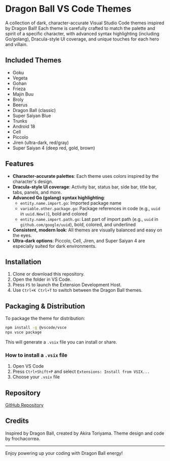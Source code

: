 # Dragon Ball VS Code Themes

A collection of dark, character-accurate Visual Studio Code themes inspired by Dragon Ball! Each theme is carefully crafted to match the palette and spirit of a specific character, with advanced syntax highlighting (including Go/golang), Dracula-style UI coverage, and unique touches for each hero and villain.

## Included Themes
- Goku
- Vegeta
- Gohan
- Frieza
- Majin Buu
- Broly
- Beerus
- Dragon Ball (classic)
- Super Saiyan Blue
- Trunks
- Android 18
- Cell
- Piccolo
- Jiren (ultra-dark, red/gray)
- Super Saiyan 4 (deep red, gold, brown)

## Features
- **Character-accurate palettes**: Each theme uses colors inspired by the character's design.
- **Dracula-style UI coverage**: Activity bar, status bar, side bar, title bar, tabs, panels, and more.
- **Advanced Go (golang) syntax highlighting**:
  - `entity.name.import.go`: Imported package name
  - `variable.other.package.go`: Package references in code (e.g., `uuid` in `uuid.New()`), bold and colored
  - `entity.name.import.path.go`: Last part of import path (e.g., `uuid` in `github.com/google/uuid`), bold, colored, and underlined
- **Consistent, modern look**: All themes are visually balanced and easy on the eyes.
- **Ultra-dark options**: Piccolo, Cell, Jiren, and Super Saiyan 4 are especially suited for dark environments.

## Installation
1. Clone or download this repository.
2. Open the folder in VS Code.
3. Press `F5` to launch the Extension Development Host.
4. Use `Ctrl+K Ctrl+T` to switch between the Dragon Ball themes.

## Packaging & Distribution
To package the theme for distribution:
```bash
npm install -g @vscode/vsce
npx vsce package
```
This will generate a `.vsix` file you can install or share.

### How to install a `.vsix` file
1. Open VS Code
2. Press `Ctrl+Shift+P` and select `Extensions: Install from VSIX...`
3. Choose your `.vsix` file

## Repository
[GitHub Repository](https://github.com/yourusername/vscode-dragonball-theme)

## Credits
Inspired by Dragon Ball, created by Akira Toriyama. Theme design and code by frochacorrea.

---
Enjoy powering up your coding with Dragon Ball energy!


